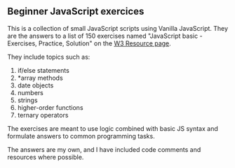 ## Beginner JavaScript exercices

This is a collection of small JavaScript scripts using Vanilla JavaScript. They are the answers to a list of 150 exercises named "JavaScript basic - Exercises, Practice, Solution" on the [W3 Resource page](https://www.w3resource.com/index.php).

They include topics such as:

1) if/else statements
2) *array methods
3) date objects
4) numbers
5) strings
6) higher-order functions
7) ternary operators

The exercises are meant to use logic combined with basic JS syntax and formulate answers to common programming tasks.

The answers are my own, and I have included code comments and resources where possible.
